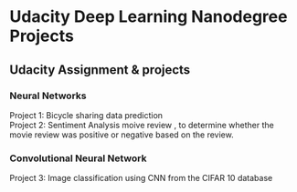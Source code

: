# Udacity Deep Learning Nanodegree Projects
 ## Udacity Assignment & projects
 
 ### Neural Networks
 Project 1: Bicycle sharing data prediction<br/>
Project 2: Sentiment Analysis moive review , to determine whether the movie review was positive or negative based on the review.<br/>
### Convolutional Neural Network
Project 3: Image classification using CNN from the CIFAR 10 database<br/>
 
